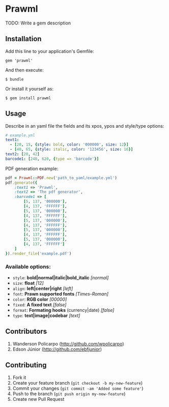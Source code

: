 # Prawml

TODO: Write a gem description

## Installation

Add this line to your application's Gemfile:

    gem 'prawml'

And then execute:

    $ bundle

Or install it yourself as:

    $ gem install prawml

## Usage

Describe in an yaml file the fields and its xpos, ypos and style/type options:

```yaml
# example.yml
text1:
  - [20, 15, {style: bold, color: '000000', size: 12}]
  - [40, 65, {style: italic, color: '123456', size: 16}]
text2: [20, 42]
barcode1: [240, 620, {type => 'barcode'}]
```
PDF generation example:

```ruby
pdf = Prawml::PDF.new('path_to_yaml/example.yml')
pdf.generate({
    :text1 => 'Prawml',
    :text2 => 'The pdf generator',
    :barcode1 => [
        [5, 137, '000000'],
        [4, 137, 'FFFFFF'],
        [5, 137, '000000'],
        [4, 137, 'FFFFFF'],
        [5, 137, '000000'],
        [4, 137, 'FFFFFF'],
        [5, 137, '000000'],
        [4, 137, 'FFFFFF'],
        [5, 137, '000000'],
        [4, 137, 'FFFFFF']
    ]
}).render_file('example.pdf')
```

### Available options:

* `style`: **bold|normal|italic|bold_italic** *[normal]*
* `size`: **float** *[12]*
* `align`: **left|center|right** *[left]*
* `font`: **Prawn supported fonts** *[Times-Roman]*
* `color`: **RGB color** *[00000]*
* `fixed`: **A fixed text** *[false]*
* `format`: **Formating hooks** (currency|date) *[false]*
* `type`: **text|image|codebar** *[text]*

## Contributors

1. Wanderson Policarpo (http://github.com/wpolicarpo)
2. Edson Júnior (http://github.com/ebfjunior)

## Contributing

1. Fork it
2. Create your feature branch (`git checkout -b my-new-feature`)
3. Commit your changes (`git commit -am 'Added some feature'`)
4. Push to the branch (`git push origin my-new-feature`)
5. Create new Pull Request

